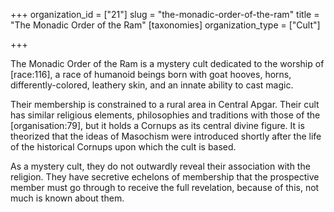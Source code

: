 +++
organization_id = ["21"]
slug = "the-monadic-order-of-the-ram"
title = "The Monadic Order of the Ram"
[taxonomies]
organization_type = ["Cult"]

+++

The Monadic Order of the Ram is a mystery cult dedicated to the worship of \[race:116\], a race of humanoid beings born with goat hooves, horns, differently-colored, leathery skin, and an innate ability to cast magic.

Their membership is constrained to a rural area in Central Apgar. Their cult has similar religious elements, philosophies and traditions with those of the \[organisation:79\], but it holds a Cornups as its central divine figure. It is theorized that the ideas of Masochism were introduced shortly after the life of the historical Cornups upon which the cult is based.

As a mystery cult, they do not outwardly reveal their association with the religion. They have secretive echelons of membership that the prospective member must go through to receive the full revelation, because of this, not much is known about them.
